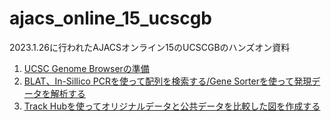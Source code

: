 # ajacs_online_15_ucscgb
2023.1.26に行われたAJACSオンライン15のUCSCGBのハンズオン資料

1. [UCSC Genome Browserの準備]()
2. [BLAT、In-Sillico PCRを使って配列を検索する/Gene Sorterを使って発現データを解析する]()
3. [Track Hubを使ってオリジナルデータと公共データを比較した図を作成する]()
